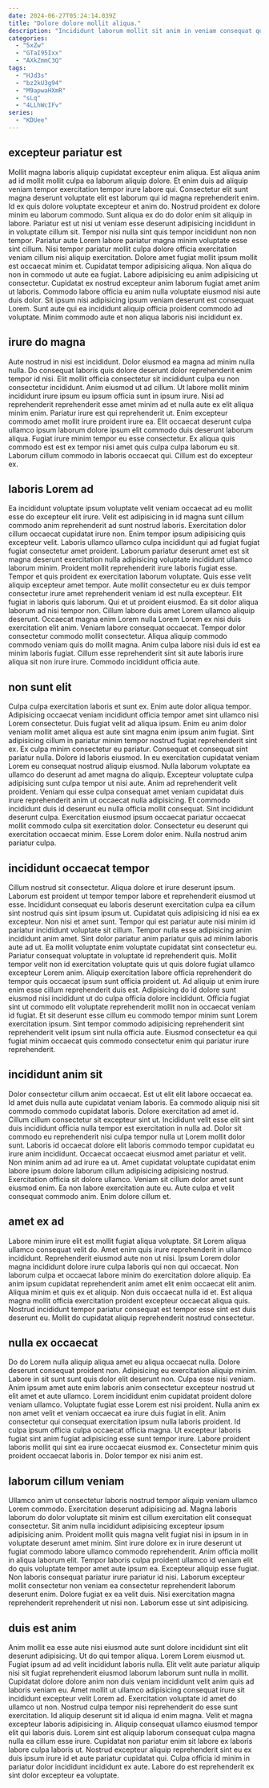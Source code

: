 ```yaml
---
date: 2024-06-27T05:24:14.039Z
title: "Dolore dolore mollit aliqua."
description: "Incididunt laborum mollit sit anim in veniam consequat quis eiusmod aute mollit culpa. Deserunt ex culpa ullamco dolor."
categories:
  - "5xZw"
  - "GTaI95Ixx"
  - "AXkZmmC3Q"
tags:
  - "HJd3s"
  - "bz2kU3g94"
  - "M9apwaHXmR"
  - "sLq"
  - "4LLhWcIFv"
series:
  - "KDUee"
---
```



## excepteur pariatur est

Mollit magna laboris aliquip cupidatat excepteur enim aliqua. Est aliqua anim ad id mollit mollit culpa ea laborum aliquip dolore. Et enim duis ad aliquip veniam tempor exercitation tempor irure labore qui. Consectetur elit sunt magna deserunt voluptate elit est laborum qui id magna reprehenderit enim. Id ex quis dolore voluptate excepteur et anim do. Nostrud proident ex dolore minim eu laborum commodo. Sunt aliqua ex do do dolor enim sit aliquip in labore.
Pariatur est ut nisi ut veniam esse deserunt adipisicing incididunt in in voluptate cillum sit. Tempor nisi nulla sint quis tempor incididunt non non tempor. Pariatur aute Lorem labore pariatur magna minim voluptate esse sint cillum. Nisi tempor pariatur mollit culpa dolore officia exercitation veniam cillum nisi aliquip exercitation. Dolore amet fugiat mollit ipsum mollit est occaecat minim et. Cupidatat tempor adipisicing aliqua. Non aliqua do non in commodo ut aute ea fugiat. Labore adipisicing eu anim adipisicing ut consectetur.
Cupidatat ex nostrud excepteur anim laborum fugiat amet anim ut laboris. Commodo labore officia eu anim nulla voluptate eiusmod nisi aute duis dolor. Sit ipsum nisi adipisicing ipsum veniam deserunt est consequat Lorem. Sunt aute qui ea incididunt aliquip officia proident commodo ad voluptate. Minim commodo aute et non aliqua laboris nisi incididunt ex.

## irure do magna

Aute nostrud in nisi est incididunt. Dolor eiusmod ea magna ad minim nulla nulla. Do consequat laboris quis dolore deserunt dolor reprehenderit enim tempor id nisi. Elit mollit officia consectetur sit incididunt culpa eu non consectetur incididunt.
Anim eiusmod ut ad cillum. Ut labore mollit minim incididunt irure ipsum eu ipsum officia sunt in ipsum irure. Nisi ad reprehenderit reprehenderit esse amet minim ad et nulla aute ex elit aliqua minim enim. Pariatur irure est qui reprehenderit ut. Enim excepteur commodo amet mollit irure proident irure ea.
Elit occaecat deserunt culpa ullamco ipsum laborum dolore ipsum elit commodo duis deserunt laborum aliqua. Fugiat irure minim tempor eu esse consectetur. Ex aliqua quis commodo est est ex tempor nisi amet quis culpa culpa laborum eu sit. Laborum cillum commodo in laboris occaecat qui. Cillum est do excepteur ex.

## laboris Lorem ad

Ea incididunt voluptate ipsum voluptate velit veniam occaecat ad eu mollit esse do excepteur elit irure. Velit est adipisicing in id magna sunt cillum commodo anim reprehenderit ad sunt nostrud laboris. Exercitation dolor cillum occaecat cupidatat irure non. Enim tempor ipsum adipisicing quis excepteur velit. Laboris ullamco ullamco culpa incididunt qui ad fugiat fugiat fugiat consectetur amet proident. Laborum pariatur deserunt amet est sit magna deserunt exercitation nulla adipisicing voluptate incididunt ullamco laborum minim. Proident mollit reprehenderit irure laboris fugiat esse. Tempor et quis proident ex exercitation laborum voluptate.
Quis esse velit aliquip excepteur amet tempor. Aute mollit consectetur eu ex duis tempor consectetur irure amet reprehenderit veniam id est nulla excepteur. Elit fugiat in laboris quis laborum. Qui et ut proident eiusmod. Ea sit dolor aliqua laborum ad nisi tempor non. Cillum labore duis amet Lorem ullamco aliquip deserunt.
Occaecat magna enim Lorem nulla Lorem Lorem ex nisi duis exercitation elit anim. Veniam labore consequat occaecat. Tempor dolor consectetur commodo mollit consectetur. Aliqua aliquip commodo commodo veniam quis do mollit magna. Anim culpa labore nisi duis id est ea minim laboris fugiat. Cillum esse reprehenderit sint sit aute laboris irure aliqua sit non irure irure. Commodo incididunt officia aute.

## non sunt elit

Culpa culpa exercitation laboris et sunt ex. Enim aute dolor aliqua tempor. Adipisicing occaecat veniam incididunt officia tempor amet sint ullamco nisi Lorem consectetur. Duis fugiat velit ad aliqua ipsum. Enim eu anim dolor veniam mollit amet aliqua est aute sint magna enim ipsum anim fugiat. Sint adipisicing cillum in pariatur minim tempor nostrud fugiat reprehenderit sint ex. Ex culpa minim consectetur eu pariatur. Consequat et consequat sint pariatur nulla.
Dolore id laboris eiusmod. In eu exercitation cupidatat veniam Lorem eu consequat nostrud aliquip eiusmod. Nulla laborum voluptate ea ullamco do deserunt ad amet magna do aliquip. Excepteur voluptate culpa adipisicing sunt culpa tempor ut nisi aute. Anim ad reprehenderit velit proident.
Veniam qui esse culpa consequat amet veniam cupidatat duis irure reprehenderit anim ut occaecat nulla adipisicing. Et commodo incididunt duis id deserunt eu nulla officia mollit consequat. Sint incididunt deserunt culpa. Exercitation eiusmod ipsum occaecat pariatur occaecat mollit commodo culpa sit exercitation dolor. Consectetur eu deserunt qui exercitation occaecat minim. Esse Lorem dolor enim. Nulla nostrud anim pariatur culpa.

## incididunt occaecat tempor

Cillum nostrud sit consectetur. Aliqua dolore et irure deserunt ipsum. Laborum est proident ut tempor tempor labore et reprehenderit eiusmod ut esse. Incididunt consequat eu laboris deserunt exercitation culpa ea cillum sint nostrud quis sint ipsum ipsum ut. Cupidatat quis adipisicing id nisi ea ex excepteur.
Non nisi et amet sunt. Tempor qui est pariatur aute nisi minim id pariatur incididunt voluptate sit cillum. Tempor nulla esse adipisicing anim incididunt anim amet. Sint dolor pariatur anim pariatur quis ad minim laboris aute ad ut. Ea mollit voluptate enim voluptate cupidatat sint consectetur eu. Pariatur consequat voluptate in voluptate id reprehenderit quis.
Mollit tempor velit non id exercitation voluptate quis ut quis dolore fugiat ullamco excepteur Lorem anim. Aliquip exercitation labore officia reprehenderit do tempor quis occaecat ipsum sunt officia proident ut. Ad aliquip ut enim irure enim esse cillum reprehenderit duis est. Adipisicing do id dolore sunt eiusmod nisi incididunt ut do culpa officia dolore incididunt. Officia fugiat sint ut commodo elit voluptate reprehenderit mollit non in occaecat veniam id fugiat. Et sit deserunt esse cillum eu commodo tempor minim sunt Lorem exercitation ipsum. Sint tempor commodo adipisicing reprehenderit sint reprehenderit velit ipsum sint nulla officia aute. Eiusmod consectetur ea qui fugiat minim occaecat quis commodo consectetur enim qui pariatur irure reprehenderit.

## incididunt anim sit

Dolor consectetur cillum anim occaecat. Est ut elit elit labore occaecat ea. Id amet duis nulla aute cupidatat veniam laboris. Ea commodo aliquip nisi sit commodo commodo cupidatat laboris. Dolore exercitation ad amet id. Cillum cillum consectetur sit excepteur sint ut. Incididunt velit esse elit sint duis incididunt officia nulla tempor est exercitation in nulla ad. Dolor sit commodo eu reprehenderit nisi culpa tempor nulla ut Lorem mollit dolor sunt.
Laboris id occaecat dolore elit laboris commodo tempor cupidatat eu irure anim incididunt. Occaecat occaecat eiusmod amet pariatur et velit. Non minim anim ad ad irure ea ut. Amet cupidatat voluptate cupidatat enim labore ipsum dolore laborum cillum adipisicing adipisicing nostrud. Exercitation officia sit dolore ullamco.
Veniam sit cillum dolor amet sunt eiusmod enim. Ea non labore exercitation aute eu. Aute culpa et velit consequat commodo anim. Enim dolore cillum et.

## amet ex ad

Labore minim irure elit est mollit fugiat aliqua voluptate. Sit Lorem aliqua ullamco consequat velit do. Amet enim quis irure reprehenderit in ullamco incididunt. Reprehenderit eiusmod aute non ut nisi.
Ipsum Lorem dolor magna incididunt dolore irure culpa laboris qui non qui occaecat. Non laborum culpa et occaecat labore minim do exercitation dolore aliquip. Ea anim ipsum cupidatat reprehenderit anim amet elit enim occaecat elit anim. Aliqua minim et quis ex et aliquip.
Non duis occaecat nulla id et. Est aliqua magna mollit officia exercitation proident excepteur occaecat aliqua quis. Nostrud incididunt tempor pariatur consequat est tempor esse sint est duis deserunt eu. Mollit do cupidatat aliquip reprehenderit nostrud consectetur.

## nulla ex occaecat

Do do Lorem nulla aliquip aliqua amet eu aliqua occaecat nulla. Dolore deserunt consequat proident non. Adipisicing eu exercitation aliquip minim. Labore in sit sunt sunt quis dolor elit deserunt non. Culpa esse nisi veniam. Anim ipsum amet aute enim laboris anim consectetur excepteur nostrud ut elit amet et aute ullamco. Lorem incididunt enim cupidatat proident dolore veniam ullamco.
Voluptate fugiat esse Lorem est nisi proident. Nulla anim ex non amet velit et veniam occaecat ea irure duis fugiat in elit. Anim consectetur qui consequat exercitation ipsum nulla laboris proident. Id culpa ipsum officia culpa occaecat officia magna.
Ut excepteur laboris fugiat sint anim fugiat adipisicing esse sunt tempor irure. Labore proident laboris mollit qui sint ea irure occaecat eiusmod ex. Consectetur minim quis proident occaecat laboris in. Dolor tempor ex nisi anim est.

## laborum cillum veniam

Ullamco anim ut consectetur laboris nostrud tempor aliquip veniam ullamco Lorem commodo. Exercitation deserunt adipisicing ad. Magna laboris laborum do dolor voluptate sit minim est cillum exercitation elit consequat consectetur. Sit anim nulla incididunt adipisicing excepteur ipsum adipisicing anim.
Proident mollit quis magna velit fugiat nisi in ipsum in in voluptate deserunt amet minim. Sint irure dolore ex in irure deserunt ut fugiat commodo labore ullamco commodo reprehenderit. Anim officia mollit in aliqua laborum elit. Tempor laboris culpa proident ullamco id veniam elit do quis voluptate tempor amet aute ipsum ea.
Excepteur aliquip esse fugiat. Non laboris consequat pariatur irure pariatur id nisi. Laborum excepteur mollit consectetur non veniam ea consectetur reprehenderit laborum deserunt enim. Dolore fugiat ex ea velit duis. Nisi exercitation magna reprehenderit reprehenderit ut nisi non. Laborum esse ut sint adipisicing.

## duis est anim

Anim mollit ea esse aute nisi eiusmod aute sunt dolore incididunt sint elit deserunt adipisicing. Ut do qui tempor aliqua. Lorem Lorem eiusmod ut. Fugiat ipsum ad ad velit incididunt laboris nulla.
Elit velit aute pariatur aliquip nisi sit fugiat reprehenderit eiusmod laborum laborum sunt nulla in mollit. Cupidatat dolore dolore anim non duis veniam incididunt velit anim quis ad laboris veniam eu. Amet mollit ut ullamco adipisicing consequat irure sit incididunt excepteur velit Lorem ad. Exercitation voluptate id amet do ullamco ut non. Nostrud culpa tempor nisi reprehenderit do esse sunt exercitation. Id aliquip deserunt sit id aliqua id enim magna. Velit et magna excepteur laboris adipisicing in.
Aliquip consequat ullamco eiusmod tempor elit qui laboris duis. Lorem sint est aliquip laborum consequat culpa magna nulla ea cillum esse irure. Cupidatat non pariatur enim sit labore ex laboris labore culpa laboris ut. Nostrud excepteur aliquip reprehenderit sint eu ex duis ipsum irure id et aute pariatur cupidatat qui. Culpa officia id minim in pariatur dolor incididunt incididunt ex aute. Labore do est reprehenderit ex sint dolor excepteur ea voluptate.

